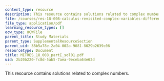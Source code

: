 ```yaml
---
content_type: resource
description: This resource contains solutions related to complex numbers.
file: /courses/res-18-008-calculus-revisited-complex-variables-differential-equations-and-linear-algebra-fall-2011/2b20b220fc8d5ab57aea9eceba64e62d_MITRES_18_008_partI_sol01.pdf
file_type: application/pdf
learning_resource_types: []
ocw_type: OCWFile
parent_title: Study Materials
parent_type: SupplementalResourceSection
parent_uid: 38b5a78e-2a04-002a-9081-8629b2639c06
resourcetype: Document
title: MITRES_18_008_partI_sol01.pdf
uid: 2b20b220-fc8d-5ab5-7aea-9eceba64e62d
---
```

This resource contains solutions related to complex numbers.

